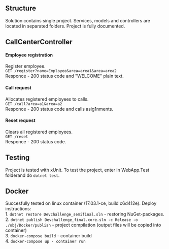 
<h2>Structure</h2>
Solution contains single project. Services, models and controllers are located in separated folders.
Project is fully documented.

<h2>CallCenterController</h2>
<h4>Employee registration</h4>
Register employee.<br/>
<code>GET /register?name=Employee&area=area1&area=area2</code><br/>
Responce - 200 status code and "WELCOME" plain text.

<h4>Call request</h4>
Allocates registered employees to calls. <br/>
<code>GET /call?area=a1&area=a2</code><br/>
Responce - 200 status code and calls asig1nments.

<h4>Reset request</h4>
Clears all registered employees.<br/>
<code>GET /reset</code><br/>
Responce - 200 status code.

<h2>Testing</h2>
Project is tested with xUnit. To test the project, enter in WebApp.Test folderand do 
<code>dotnet test</code>.

<h2>Docker</h2>
Succesfully tested on linux container (17.03.1-ce, build c6d412e). Deploy instructions: <br />
1. <code>dotnet restore Devchallenge_semifinal.sln</code> - restoring NuGet-packages. <br />
2. <code>dotnet publish Devchallenge_final.core.sln -c Release -o ./obj/Docker/publish</code> -
project compilation (output files will be copied into container) <br />
3. <code>docker-compose build</code> - container build <br />
4. <code>docker-compose up - container run</code>
